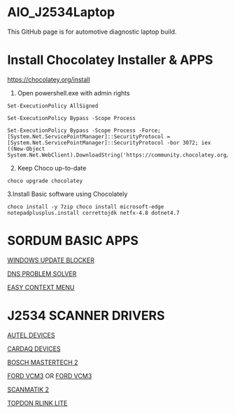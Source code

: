 # AIO_J2534Laptop
This GitHub page is for automotive diagnostic laptop build.


# Install Chocolatey Installer & APPS
https://chocolatey.org/install

1. Open powershell.exe with admin rights

```
Set-ExecutionPolicy AllSigned
```
```
Set-ExecutionPolicy Bypass -Scope Process
```
```
Set-ExecutionPolicy Bypass -Scope Process -Force; [System.Net.ServicePointManager]::SecurityProtocol = [System.Net.ServicePointManager]::SecurityProtocol -bor 3072; iex ((New-Object System.Net.WebClient).DownloadString('https://community.chocolatey.org/install.ps1'))
```
2. Keep Choco up-to-date
```
choco upgrade chocolatey
````

3.Install Basic software using Chocolately

```
choco install -y 7zip choco install microsoft-edge notepadplusplus.install correttojdk netfx-4.8 dotnet4.7
```


# SORDUM BASIC APPS

[WINDOWS UPDATE BLOCKER](https://www.sordum.org/downloads/?st-windows-update-blocker)

[DNS PROBLEM SOLVER](https://www.sordum.org/downloads/?dns-angel)

[EASY CONTEXT MENU](https://www.sordum.org/downloads/?easy-context-menu)


# J2534 SCANNER DRIVERS

[AUTEL DEVICES](https://autel.com/us/software-downloads/) 

[CARDAQ DEVICES](https://www.opusivs.com/support/product-downloads/)

[BOSCH MASTERTECH 2](https://www.boschdiagnostics.com/software-updates/mastertech-ii-vci-firmware)

[FORD VCM3](https://www.fordtechservice.dealerconnection.com/Rotunda/MCSIDSDownloadSoftware) OR [FORD VCM3](https://www.maverickdiagnostics.com/ford-dealer-diagnostic-software-updates/)

[SCANMATIK 2](https://scanmatik.pro/pages/downloads)

[TOPDON RLINK LITE](https://www.topdon.com/pages/pro-down.html?fuzzy=RLink%20Lite)
